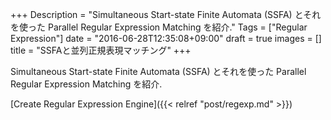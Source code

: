+++
Description = "Simultaneous Start-state Finite Automata (SSFA) とそれを使った Parallel Regular Expression Matching を紹介."
Tags = ["Regular Expression"]
date = "2016-06-28T12:35:08+09:00"
draft = true
images = []
title = "SSFAと並列正規表現マッチング"
+++

Simultaneous Start-state Finite Automata (SSFA) とそれを使った Parallel Regular Expression Matching を紹介.

<!--more-->

[Create Regular Expression Engine]({{< relref "post/regexp.md" >}})
